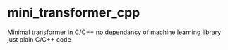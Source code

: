 # mini_transformer_cpp
Minimal transformer in C/C++ no dependancy of machine learning library just plain C/C++ code
